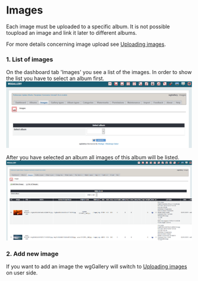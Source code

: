 # Images

Each image must be uploaded to a specific album. It is not possible toupload an image and link it later to different albums.

For more details concerning image upload see [Uploading images](../the-user-side/uploading-images.md).

### 1. List of images

On the dashboard tab 'Images' you see a list of the images. In order to show the list you have to select an album first. 
![List of images](../../.gitbook/assets/adminimages1.png)

After you have selected an album all images of this album will be listed.
![List of images per album](../../.gitbook/assets/adminimages2.png)

### 2. Add new image

If you want to add an image the wgGallery will switch to [Uploading images](../the-user-side/uploading-images.md) on user side.

